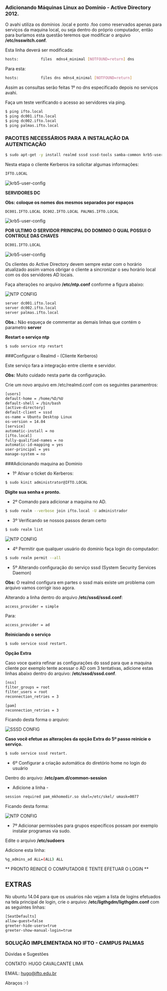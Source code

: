 ### Adicionando Máquinas Linux ao Domínio - Active Directory 2012.

O avahi utiliza os domínios .local e ponto .foo como reservados apenas para serviços da maquina local, ou seja dentro do próprio computador, então para burlamos esta questão teremos que modificar o arquivo **/etc/nsswitch.conf**.

Esta linha deverá ser modificada:

```sh
hosts:          files  mdns4_minimal [NOTFOUND=return] dns
```
Para esta:


```sh
hosts:          files dns mdns4_minimal [NOTFOUND=return]
```

Assim as consultas serão feitas 1º no dns especificado depois no serviços avahi.

Faça um teste verificando o acesso ao servidores via ping.

```bash
$ ping ifto.local
$ ping dc001.ifto.local
$ ping dc002.ifto.local
$ ping palmas.ifto.local
```
### PACOTES NECESSÁRIOS PARA A INSTALAÇÃO  DA AUTENTICAÇÃO

```bash
$ sudo apt-get -y install realmd sssd sssd-tools samba-common krb5-user packagekit samba-common-bin samba-libs adcli ntp
```
Nesta etapa o cliente Kerberos ira solicitar algumas informações:

```sh
IFTO.LOCAL
```

![krb5-user-config](/figuras/01)


**SERVIDORES DC**

**Obs: coloque os nomes dos mesmos separados por espaços**

```sh
DC001.IFTO.LOCAL DC002.IFTO.LOCAL PALMAS.IFTO.LOCAL
```
![krb5-user-config](/figuras/02)


**POR ULTIMO O SERVIDOR PRINCIPAL DO DOMINIO O QUAL POSSUI O CONTROLE DAS CHAVES**

```sh
DC001.IFTO.LOCAL
```

![krb5-user-config](/figuras/03)



Os clientes do Active Directory devem sempre estar com o horário atualizado assim
vamos obrigar o cliente a sincronizar o seu horário local com os dos servidores AD
locais.

Faça alterações no arquivo **/etc/ntp.conf** conforme a figura abaixo:

![NTP CONFIG](figuras/04)

```sh
server dc001.ifto.local
server dc002.ifto.local
server palmas.ifto.local
```
**Obs.:** Não esqueça de commentar as demais linhas que contém o parametro **server**

**Restart o serviço ntp**

```bash
$ sudo service ntp restart
```

###Configurar o Realmd - (Cliente Kerberos)

Este serviço fara a integração entre cliente e servidor.

***Obs:*** Muito cuidado nesta parte da configuração.

Crie um novo arquivo em /etc/realmd.conf com os seguintes paramentros:

```sh
[users]
default-home = /home/%D/%U
default-shell = /bin/bash
[active-directory]
default-client = sssd
os-name = Ubuntu Desktop Linux
os-version = 14.04
[service]
automatic-install = no
[ifto.local]
fully-qualified-names = no
automatic-id-mapping = yes
user-principal = yes
manage-system = no
```

###Adicionando maquina ao Dominio

* 1º Ativar o ticket do Kerberos:

```bash
$ sudo kinit administrator@IFTO.LOCAL
```

**Digite sua senha e pronto.**

* 2º Comando para adicionar a maquina no AD.

```bash
$ sudo realm --verbose join ifto.local -U administrador
```

* 3º Verificando se nossos passos deram certo

```bash
$ sudo realm list

```
![NTP CONFIG](figuras/06)

* 4º Permitir que qualquer usuário do dominio faça login do computador:

```bash
$ sudo realm permit --all

```
* 5º Alterando configuração do serviço sssd (System Security Services Daemon)

**Obs:** O realmd configura em partes o sssd mais existe um problema com arquivo vamos corrigir isso agora.

Alterando a linha dentro do arquivo **/etc/sssd/sssd.conf**:

```sh
access_provider = simple
```

Para:

```sh
access_provider = ad
```
**Reiniciando o serviço**

```bash
$ sudo service sssd restart.
```

**Opção Extra**

Caso voce queira refinar as configurações do sssd para que a maquina cliente por exemplo tente acessar o AD com 3 tentativas, adicione estas linhas abaixo dentro do arquivo: **/etc/sssd/sssd.conf**.

```sh
[nss]
filter_groups = root
filter_users = root
reconnection_retries = 3

[pam]
reconnection_retries = 3
```

Ficando desta forma o arquivo:

![SSSD CONFIG](figuras/07)


**Caso você efetue as alterações da opção Extra do 5º passo reinicie o serviço.**

```bash
$ sudo service sssd restart.
```




* 6º Configurar a criação automática do diretório home no login do usuário

Dentro do arquivo: **/etc/pam.d/common-session**
* Adicione a linha -

```sh
session required pam_mkhomedir.so skel=/etc/skel/ umask=0077
```
Ficando desta forma:

![NTP CONFIG](figuras/05)

* 7º Adicionar permissões para grupos específicos possam por exemplo instalar programas via sudo.

Edite o arquivo **/etc/sudoers**

Adicione esta linha:

```sh
%g_admins_ad ALL=(ALL) ALL
```

** PRONTO REINICE O COMPUTADOR E TENTE EFETUAR O LOGIN **



## EXTRAS

No ubuntu 14.04 para que os usuários não vejam a lista de logins efetuados na tela principal de login, crie o arquivo: **/etc/ligthgdm/ligthgdm.conf**
com as seguintes linhas:

```sh
[SeatDefaults]
allow-guest=false
greeter-hide-users=true
greeter-show-manual-login=true
```

### SOLUÇÃO IMPLEMENTADA NO IFTO - CAMPUS PALMAS
Dúvidas e Sugestões

CONTATO: HUGO CAVALCANTE LIMA

EMAIL: hugo@ifto.edu.br


Abraços  :-)
